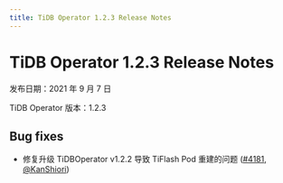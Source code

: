 ```yaml
---
title: TiDB Operator 1.2.3 Release Notes
---
```


# TiDB Operator 1.2.3 Release Notes

发布日期：2021 年 9 月 7 日

TiDB Operator 版本：1.2.3

## Bug fixes

- 修复升级 TiDBOperator v1.2.2 导致 TiFlash Pod 重建的问题 ([#4181](https://github.com/pingcap/tidb-operator/pull/4181), [@KanShiori](https://github.com/KanShiori))
